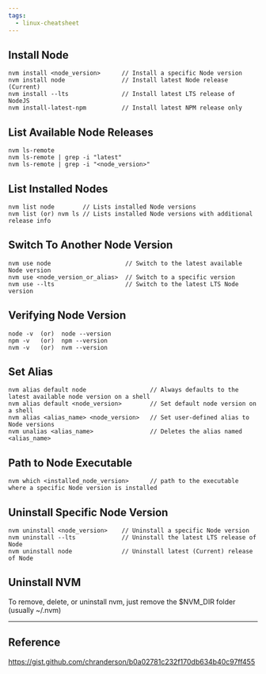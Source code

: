 ```yaml
---
tags:
  - linux-cheatsheet
---
```

## Install Node

```
nvm install <node_version>      // Install a specific Node version
nvm install node                // Install latest Node release (Current)
nvm install --lts               // Install latest LTS release of NodeJS
nvm install-latest-npm          // Install latest NPM release only
```

## List Available Node Releases

```
nvm ls-remote
nvm ls-remote | grep -i "latest"
nvm ls-remote | grep -i "<node_version>"
```

## List Installed Nodes

```
nvm list node        // Lists installed Node versions
nvm list (or) nvm ls // Lists installed Node versions with additional release info
```

## Switch To Another Node Version

```
nvm use node                     // Switch to the latest available Node version
nvm use <node_version_or_alias>  // Switch to a specific version
nvm use --lts                    // Switch to the latest LTS Node version
```

## Verifying Node Version

```
node -v  (or)  node --version
npm -v   (or)  npm --version
nvm -v   (or)  nvm --version
```

## Set Alias

```
nvm alias default node                  // Always defaults to the latest available node version on a shell
nvm alias default <node_version>        // Set default node version on a shell
nvm alias <alias_name> <node_version>   // Set user-defined alias to Node versions
nvm unalias <alias_name>                // Deletes the alias named <alias_name>
```

## Path to Node Executable

```
nvm which <installed_node_version>      // path to the executable where a specific Node version is installed
```

## Uninstall Specific Node Version

```
nvm uninstall <node_version>    // Uninstall a specific Node version
nvm uninstall --lts             // Uninstall the latest LTS release of Node
nvm uninstall node              // Uninstall latest (Current) release of Node
```

## Uninstall NVM

To remove, delete, or uninstall nvm, just remove the $NVM_DIR folder (usually ~/.nvm)

---

## Reference

https://gist.github.com/chranderson/b0a02781c232f170db634b40c97ff455